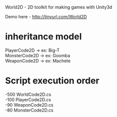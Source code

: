 World2D - 2D toolkit for making games with Unity3d

Demo here - http://tinyurl.com/World2D


inheritance model
=======

PlayerCode2D  -> ex: Big-T  
MonsterCode2D -> ex: Goomba  
WeaponCode2D  -> ex: Machete  

Script execution order
=======
-500 WorldCode2D.cs  
-100 PlayerCode2D.cs  
-90  WeaponCode2D.cs  
-80  MonsterCode2D.cs  